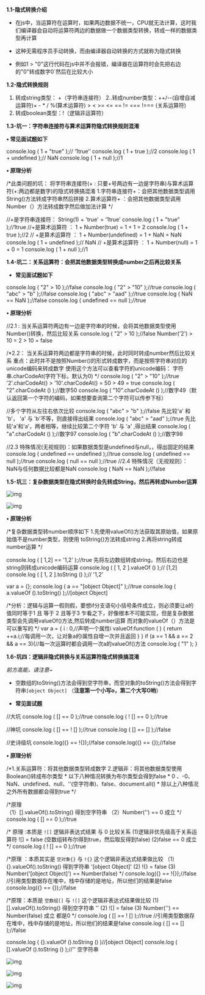 **1.1-隐式转换介绍**



- 在js中，当运算符在运算时，如果两边数据不统一，CPU就无法计算，这时我们编译器会自动将运算符两边的数据做一个数据类型转换，转成一样的数据类型再计算

- 这种无需程序员手动转换，而由编译器自动转换的方式就称为隐式转换

- 例如1 > "0"这行代码在js中并不会报错，编译器在运算符时会先把右边的"0"转成数字0`然后在比较大小



**1.2-隐式转换规则**





1. 转成string类型： +（字符串连接符） 2..转成number类型：++/--(自增自减运算符)+ - * / %(算术运算符) > < >= <= == != === !=== (关系运算符)
2.  转成boolean类型：!（逻辑非运算符）



**1.3-坑一：字符串连接符与算术运算符隐式转换规则混淆**



**• 常见面试题如下**


console.log ( 1 + "true" );// ‘1true‘’
   console.log ( 1 + true );//2
   console.log ( 1 + undefined );//   NaN
   console.log ( 1 + null );//1

**• 原理分析**


/*此类问题的坑： 将字符串连接符(+ : 只要+号两边有一边是字符串)与算术运算符(+:两边都是数字)的隐式转换搞混淆
  1.字符串连接符+：会把其他数据类型调用String()方法转成字符串然后拼接
  2.算术运算符+ ：会把其他数据类型调用Number（）方法转成数字然后做加法计算
    */

   //+是字符串连接符： String(1) + 'true' = '1true'
   console.log ( 1 + "true" );//1true
   //+是算术运算符 ： 1 + Number(true) = 1 + 1 = 2
   console.log ( 1 + true );//2
   // +是算术运算符 ： 1 + Number(undefined) = 1 + NaN = NaN
   console.log ( 1 + undefined );//   NaN
   // +是算术运算符 ： 1 + Number(null) = 1 + 0 = 1
   console.log ( 1 + null );//1



**1.4-坑二：关系运算符：会把其他数据类型转换成number之后再比较关系**

- **常见面试题如下**


console.log ( "2" > 10 );//false 
console.log ( "2" > "10" );//true 
console.log ( "abc" > "b" );//false
console.log ( "abc" >  "aad" );//true 
console.log ( NaN == NaN );//false
console.log ( undefined == null );//true

**• 原理分析**


//2.1 : 当关系运算符两边有一边是字符串的时候，会将其他数据类型使用Number()转换，然后比较关系
   console.log ( "2" > 10 );//false   Number('2') > 10   =           2 > 10           =       false

   /*2.2： 当关系运算符两边都是字符串的时候，此时同时转成number然后比较关系
  重点：此时并不是按照Number()的形式转成数字，而是按照字符串对应的unicode编码来转成数字
  使用这个方法可以查看字符的unicode编码： 字符串.charCodeAt(字符下标，默认为0)
    */
   console.log ( "2" > "10" );//true     '2'.charCodeAt() > '10'.charCodeAt() = 50 > 49 = true
   console.log ( "2".charCodeAt () );//数字50
   console.log ( "10".charCodeAt () );//数字49（默认返回第一个字符的编码，如果想要查询第二个字符可以传参下标）

   //多个字符从左往右依次比较
   console.log ( "abc" > "b" );//false     先比较'a' 和 'b'， 'a' 与 'b'不等，则直接得出结果
   console.log ( "abc" >  "aad" );//true     先比较'a'和'a'，两者相等，继续比较第二个字符 'b' 与 'a' ,得出结果
   console.log ( "a".charCodeAt () );//数字97
   console.log ( "b".charCodeAt () );//数字98

   //2.3 特殊情况(无视规则)：如果数据类型是undefined与null，，得出固定的结果
   console.log ( undefined == undefined );//true
   console.log ( undefined == null );//true
   console.log ( null == null );//true
   //2.4 特殊情况（无视规则）：NaN与任何数据比较都是NaN
   console.log ( NaN == NaN );//false



**1.5-坑三：复杂数据类型在隐式转换时会先转成String，然后再转成Number运算**



![img](https://mmbiz.qpic.cn/mmbiz_jpg/X36HLl2EicOebia2ltN2aNGXY5OdUK3BmlmvZsVYChto7kLzOHBaYsbCatgNB2cSE3XCEkYZOURKcchgGJcKZe6g/640?wx_fmt=jpeg&tp=webp&wxfrom=5&wx_lazy=1&wx_co=1)

![img](https://mmbiz.qpic.cn/mmbiz_jpg/X36HLl2EicOebia2ltN2aNGXY5OdUK3BmliaSLbiaxzRAdaen8Q0JFsOicBdvIJjYToshgKsQDib8ftribD2F9JXLDEeQ/640?wx_fmt=jpeg&tp=webp&wxfrom=5&wx_lazy=1&wx_co=1)

**• 原理分析**


   /*复杂数据类型转number顺序如下
  1.先使用valueOf()方法获取其原始值，如果原始值不是number类型，则使用 toString()方法转成string
  2.再将string转成number运算
    */

   console.log ( [ 1,2] == '1,2' );//true     先将左边数组转成string，然后右边也是string则转成unicode编码运算
   console.log ( [ 1, 2 ].valueOf () );// [1,2]
   console.log ( [ 1, 2 ].toString () );// '1,2'

   var a = {};
   console.log ( a == "[object Object]" );//true
   console.log ( a.valueOf ().toString() );//[object Object]

/*分析：逻辑与运算一假则假，要想if分支语句小括号条件成立，则必须要让a的值同时等于1 且 等于 2 且等于3
  乍看之下，好像根本不可能实现，但是复杂数据类型会先调用valueOf()方法,然后转成number运算
  而对象的valueOf（）方法是可以重写的
    */
   var a = {
       i : 0,//声明一个属性i
       valueOf:function ( ) {
           return ++a.i;//每调用一次，让对象a的i属性自增一次并且返回
      }
  }
   if (a == 1 && a == 2 && a == 3){//每一次运算时都会调用一次a的valueOf()方法
       console.log ( "1" );
  }





**1.6-坑四：逻辑非隐式转换与关系运算符隐式转换搞混淆**



*前方高能，请注意~*

- 空数组的toString()方法会得到空字符串，而空对象的toString()方法会得到字符串`[object Object]` （**注意第一个小写o，第二个大写O哟**）

-  **常见面试题**


//大坑
console.log ( [] == 0 );//true
console.log ( ! [] == 0 );//true

//神坑
console.log ( [] == ! [] );//true
console.log ( [] == [] );//false

//史诗级坑
console.log({} == !{});//false
console.log({} == {});//false

**• 原理分析**


/*1.关系运算符：将其他数据类型转成数字
2.逻辑非：将其他数据类型使用Boolean()转成布尔类型
      \* 以下八种情况转换为布尔类型会得到false
          \* 0 、-0、NaN、undefined、null、''(空字符串)、false、document.all()
      \* 除以上八种情况之外所有数据都会得到true
  */
   
   /*原理   
  （1）[].valueOf().toString() 得到空字符串
  （2）Number('') == 0 成立
  */
   console.log ( [] == 0 );//true
   
   /* 原理 :本质是 `![]` 逻辑非表达式结果 与   0 比较关系
      (1)逻辑非优先级高于关系运算符 ![] = false (空数组转布尔得到true，然后取反得到false)
      (2)false == 0 成立
    */
   console.log ( ! [] == 0 );//true


/*原理 ：本质其实是 `空对象{}`   与   `!{}`   这个逻辑非表达式结果做比较
    （1） {}.valueOf().toString() 得到字符串 '[object Object]'
      (2) !{} = false
      (3) Number('[object Object]') == Number(false)
    */
   console.log({} == !{});//false
   //引用类型数据存在堆中，栈中存储的是地址，所以他们的结果是false
   console.log({} == {});//false

   /*原理：本质是 `空数组[]`   与   `![]`   这个逻辑非表达式结果做比较
  (1) [].valueOf().toString() 得到空字符串 ''
  (2) ![] = false
  (3) Number('') == Number(false)   成立 都是0
    */
   console.log ( [] == ! [] );//true
   //引用类型数据存在堆中，栈中存储的是地址，所以他们的结果是false
   console.log ( [] == [] );//false


   console.log ( {}.valueOf ().toString () )//[object Object]
   console.log ( [].valueOf ().toString () );//'' 空字符串



![img](https://mmbiz.qpic.cn/mmbiz_jpg/X36HLl2EicOebia2ltN2aNGXY5OdUK3BmllhovcyIfYZpl2CAZuRunF14FZaly8aO4xG3gOgnWheUibs62qJf8tdA/640?wx_fmt=jpeg&tp=webp&wxfrom=5&wx_lazy=1&wx_co=1)

![img](https://mmbiz.qpic.cn/mmbiz_gif/X36HLl2EicOebia2ltN2aNGXY5OdUK3Bmlvemdly9cT6QTuoqUwNyHmf4nQia85OHE0FOsha53SZ6Ym1oxhHkPlicA/640?wx_fmt=gif&tp=webp&wxfrom=5&wx_lazy=1)

![img](https://mmbiz.qpic.cn/mmbiz_gif/X36HLl2EicOebia2ltN2aNGXY5OdUK3BmlcXJicic7vdVmVT0AiaunuFddnGXWvxKxLYdWuiakf9NeWrdTALOMpGXGew/640?wx_fmt=gif&tp=webp&wxfrom=5&wx_lazy=1)